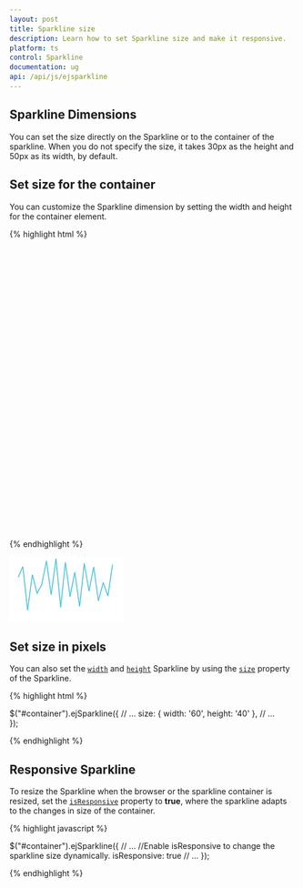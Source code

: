 ```yaml
---
layout: post
title: Sparkline size
description: Learn how to set Sparkline size and make it responsive. 
platform: ts
control: Sparkline
documentation: ug
api: /api/js/ejsparkline
---
```


## Sparkline Dimensions

You can set the size directly on the Sparkline or to the container of the sparkline. When you do not specify the size, it takes 30px as the height and 50px as its width, by default.

## Set size for the container

You can customize the Sparkline dimension by setting the width and height for the container element.

{% highlight html %}

<body>
    <div id="container" style="width:820px;height:500px;"></div>
    <script type="text/javascript" language="javascript ">
        $("#container").ejSparkline();
    </script>
</body>

{% endhighlight %} 

![](/js/Sparkline/Sparkline-Dimensions_images/Sparkline-Dimensions_img1.png)

## Set size in pixels 

You can also set the [`width`](../api/ejsparkline#members:size-width) and [`height`](../api/ejsparkline#members:size-height) Sparkline by using the [`size`](../api/ejsparkline#members:size) property of the Sparkline.

{% highlight html %}

$("#container").ejSparkline({
   // ...
    size: { width: '60', height: '40' },
   // ...    	
});

{% endhighlight %}

## Responsive Sparkline

To resize the Sparkline when the browser or the sparkline container is resized, set the [`isResponsive`](../api/ejsparkline#members:isresponsive) property to **true**, where the sparkline adapts to the changes in size of the container. 

{% highlight javascript %}

$("#container").ejSparkline({
            // ...
            //Enable isResponsive to change the sparkline size dynamically.
            isResponsive: true
            // ...
});

{% endhighlight %} 
